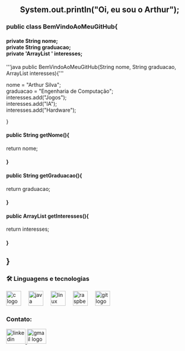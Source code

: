 <h2 align="center">System.out.println("Oi, eu sou o Arthur");</h2>
<h3 align="left">public class BemVindoAoMeuGitHub{</h3>
<h4 align="left">private String nome;<br>private String graduacao;<br>private 'ArrayList <String>' interesses;</h4>
'''java
  public BemVindoAoMeuGitHub(String nome, String graduacao, ArrayList <String> interesses){'''
  
<p align="left">nome = "Arthur Silva";<br>        graduacao = "Engenharia de Computação";<br>        interesses.add("Jogos");<br>        interesses.add("IA");<br>        interesses.add("Hardware");</p>

<p align="left">}</p>
<h4 align="left">public String getNome(){</h4>
<p align="left">return nome;</p>
<h4 align="left">}</h4>

<h4 align="left">public String getGraduacao(){</h4>

<p align="left">return graduacao;</p>

<h4 align="left">}</h4>
<h4 align="left">public ArrayList<String> getInteresses(){</h4>

<p align="left">return interesses;</p>
<h4 align="left">}</h4>
<h2 align="left">}</h2>

<h3 align="left">🛠 Linguagens e tecnologias</h3>

<div align="left">
  <img src="https://cdn.jsdelivr.net/gh/devicons/devicon/icons/c/c-original.svg" height="40" alt="c logo" />
  <img width="12" />
  <img src="https://cdn.jsdelivr.net/gh/devicons/devicon/icons/java/java-original.svg" height="40" alt="java logo" />
  <img width="12" />
  <img src="https://cdn.jsdelivr.net/gh/devicons/devicon/icons/linux/linux-original.svg" height="40" alt="linux logo" />
  <img width="12" />
  <img src="https://cdn.jsdelivr.net/gh/devicons/devicon/icons/raspberrypi/raspberrypi-original.svg" height="40" alt="raspberrypi logo" />
  <img width="12" />
  <img src="https://cdn.jsdelivr.net/gh/devicons/devicon/icons/git/git-original.svg" height="40" alt="git logo" />
</div>

<h3 align="left">Contato:</h3>
<div align="left">
  <a href="https://www.linkedin.com/in/arthur-de-brito-silva-183a21236/" target="_blank">
    <img src="https://raw.githubusercontent.com/maurodesouza/profile-readme-generator/master/src/assets/icons/social/linkedin/default.svg" width="52" height="40" alt="linkedin logo"  />
  </a>
  <a href="arthurslv.brito@gmail.com" target="_blank">
    <img src="https://raw.githubusercontent.com/maurodesouza/profile-readme-generator/master/src/assets/icons/social/gmail/default.svg" width="52" height="40" alt="gmail logo"  />
  </a>
</div>
<h3 align="left"></h3>
